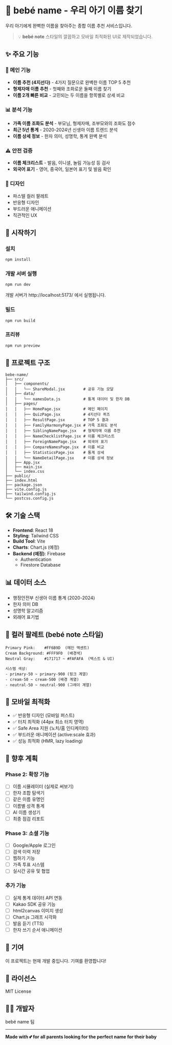# 👶 bebé name - 우리 아기 이름 찾기

우리 아기에게 완벽한 이름을 찾아주는 종합 이름 추천 서비스입니다.

> 💡 **bebé note** 스타일의 깔끔하고 모바일 최적화된 UI로 제작되었습니다.

## ✨ 주요 기능

### 🎯 메인 기능
- **이름 추천 (4지선다)** - 4가지 질문으로 완벽한 이름 TOP 5 추천
- **형제자매 이름 추천** - 첫째와 조화로운 둘째 이름 찾기
- **이름 2개 빠른 비교** - 고민되는 두 이름을 항목별로 상세 비교

### 📊 분석 기능
- **가족 이름 조화도 분석** - 부모님, 형제자매, 조부모와의 조화도 점수
- **최근 5년 통계** - 2020-2024년 신생아 이름 트렌드 분석
- **이름 상세 정보** - 한자 의미, 성명학, 통계 완벽 분석

### ⚠️ 안전 검증
- **이름 체크리스트** - 발음, 이니셜, 놀림 가능성 등 검사
- **외국어 표기** - 영어, 중국어, 일본어 표기 및 발음 확인

### 🎨 디자인
- 파스텔 컬러 팔레트
- 반응형 디자인
- 부드러운 애니메이션
- 직관적인 UX

## 🚀 시작하기

### 설치

```bash
npm install
```

### 개발 서버 실행

```bash
npm run dev
```

개발 서버가 http://localhost:5173/ 에서 실행됩니다.

### 빌드

```bash
npm run build
```

### 프리뷰

```bash
npm run preview
```

## 📁 프로젝트 구조

```
bebe-name/
├── src/
│   ├── components/
│   │   └── ShareModal.jsx        # 공유 기능 모달
│   ├── data/
│   │   └── namesData.js          # 통계 데이터 및 한자 DB
│   ├── pages/
│   │   ├── HomePage.jsx          # 메인 페이지
│   │   ├── QuizPage.jsx          # 4지선다 퀴즈
│   │   ├── ResultPage.jsx        # TOP 5 결과
│   │   ├── FamilyHarmonyPage.jsx # 가족 조화도 분석
│   │   ├── SiblingNamePage.jsx   # 형제자매 이름 추천
│   │   ├── NameChecklistPage.jsx # 이름 체크리스트
│   │   ├── ForeignNamePage.jsx   # 외국어 표기
│   │   ├── CompareNamesPage.jsx  # 이름 비교
│   │   ├── StatisticsPage.jsx    # 통계 상세
│   │   └── NameDetailPage.jsx    # 이름 상세 정보
│   ├── App.jsx
│   ├── main.jsx
│   └── index.css
├── public/
├── index.html
├── package.json
├── vite.config.js
├── tailwind.config.js
└── postcss.config.js
```

## 🛠 기술 스택

- **Frontend**: React 18
- **Styling**: Tailwind CSS
- **Build Tool**: Vite
- **Charts**: Chart.js (예정)
- **Backend (예정)**: Firebase
  - Authentication
  - Firestore Database

## 📊 데이터 소스

- 행정안전부 신생아 이름 통계 (2020-2024)
- 한자 의미 DB
- 성명학 알고리즘
- 외래어 표기법

## 🎨 컬러 팔레트 (bebé note 스타일)

```
Primary Pink:    #FF6B9D  (메인 액센트)
Cream Background: #FFF9F0  (배경색)
Neutral Gray:    #171717 ~ #FAFAFA  (텍스트 & UI)

시스템 색상:
- primary-50 ~ primary-900 (핑크 계열)
- cream-50 ~ cream-500 (배경 계열)
- neutral-50 ~ neutral-900 (그레이 계열)
```

## 📱 모바일 최적화

- ✅ 반응형 디자인 (모바일 퍼스트)
- ✅ 터치 최적화 (44px 최소 터치 영역)
- ✅ Safe Area 지원 (노치/홈 인디케이터)
- ✅ 부드러운 애니메이션 (active:scale 효과)
- ✅ 성능 최적화 (HMR, lazy loading)

## 📝 향후 계획

### Phase 2: 확장 기능
- [ ] 이름 시뮬레이터 (실제로 써보기)
- [ ] 한자 조합 탐색기
- [ ] 같은 이름 유명인
- [ ] 이름별 성격 통계
- [ ] AI 이름 생성기
- [ ] 최종 점검 리포트

### Phase 3: 소셜 기능
- [ ] Google/Apple 로그인
- [ ] 검색 이력 저장
- [ ] 찜하기 기능
- [ ] 가족 투표 시스템
- [ ] 실시간 공유 및 협업

### 추가 기능
- [ ] 실제 통계 데이터 API 연동
- [ ] Kakao SDK 공유 기능
- [ ] html2canvas 이미지 생성
- [ ] Chart.js 그래프 시각화
- [ ] 발음 듣기 (TTS)
- [ ] 한자 쓰기 순서 애니메이션

## 🤝 기여

이 프로젝트는 현재 개발 중입니다. 기여를 환영합니다!

## 📄 라이선스

MIT License

## 👨‍💻 개발자

bebé name 팀

---

**Made with 💕 for all parents looking for the perfect name for their baby**
